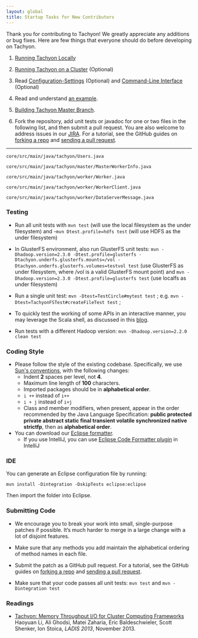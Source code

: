 ```yaml
---
layout: global
title: Startup Tasks for New Contributors
---
```


Thank you for contributing to Tachyon! We greatly appreciate any additions or bug fixes. Here are
few things that everyone should do before developing on Tachyon.

1.  [Running Tachyon Locally](Running-Tachyon-Locally.html)

2.  [Running Tachyon on a Cluster](Running-Tachyon-on-a-Cluster.html)
    (Optional)

3.  Read
    [Configuration-Settings](Configuration-Settings.html)
    (Optional) and
    [Command-Line Interface](Command-Line-Interface.html)
    (Optional)

4.  Read and understand [an example](https://github.com/amplab/tachyon/blob/master/core/src/main/java/tachyon/examples/BasicOperations.java).

5.  [Building Tachyon Master Branch](Building-Tachyon-Master-Branch.html).

6.  Fork the repository, add unit tests or javadoc for one or two files in the following list,
and then submit a pull request. You are also welcome to address issues in our
[JIRA](https://spark-project.atlassian.net/browse/TACHYON). For a tutorial, see the GitHub guides on
[forking a repo](https://help.github.com/articles/fork-a-repo) and
[sending a pull request](https://help.github.com/articles/using-pull-requests).

* * * * *

    core/src/main/java/tachyon/Users.java

    core/src/main/java/tachyon/master/MasterWorkerInfo.java

    core/src/main/java/tachyon/worker/Worker.java

    core/src/main/java/tachyon/worker/WorkerClient.java

    core/src/main/java/tachyon/worker/DataServerMessage.java

### Testing

-   Run all unit tests with ``mvn test`` (will use the local filesystem as the under filesystem) and
    -``mvn Dtest.profile=hdfs test`` (will use HDFS as the under filesystem)

-   In GlusterFS environment, also run GlusterFS unit tests:
    ``mvn -Dhadoop.version=2.3.0 -Dtest.profile=glusterfs -Dtachyon.underfs.glusterfs.mounts=/vol
    -Dtachyon.underfs.glusterfs.volumes=testvol test``
    (use GlusterFS as under filesystem, where /vol is a valid GlusterFS mount point) and
    ``mvn -Dhadoop.version=2.3.0 -Dtest.profile=glusterfs test`` (use localfs as under filesystem)

-   Run a single unit test: ``mvn -Dtest=TestCircle#mytest test`` ; e.g.
    ``mvn -Dtest=TachyonFSTest#createFileTest test`` ;

-   To quickly test the working of some APIs in an interactive manner, you may leverage
the Scala shell, as discussed in this [blog](http://scala4fun.tumblr.com/post/84791653967/interactivejavacoding).

-   Run tests with a different Hadoop version: ``mvn -Dhadoop.version=2.2.0 clean test``

### Coding Style

-   Please follow the style of the existing codebase. Specifically, we use
    [Sun's conventions](http://www.oracle.com/technetwork/java/codeconvtoc-136057.html),
    with the following changes:
    -  Indent **2** spaces per level, not **4**.
    -  Maximum line length of **100** characters.
    -  Imported packages should be in **alphabetical order**.
    -  `i ++` instead of `i++`
    -  `i + j` instead of `i+j`
    -  Class and member modifiers, when present, appear in the order recommended by the Java
    Language Specification: **public protected private abstract static final transient volatile
    synchronized native strictfp**, then as **alphabetical order**.
-   You can download our [Eclipse formatter](resources/tachyon-code-formatter-eclipse.xml).
    -  If you use IntelliJ, you can use [Eclipse Code Formatter plugin](http://plugins.jetbrains.com/plugin/6546) in IntelliJ

### IDE

You can generate an Eclipse configuration file by running:

    mvn install -Dintegration -DskipTests eclipse:eclipse

Then import the folder into Eclipse.

### Submitting Code

-   We encourage you to break your work into small, single-purpose patches if possible. It’s much
    harder to merge in a large change with a lot of disjoint features.

-   Make sure that any methods you add maintain the alphabetical ordering of method names in each file.

-   Submit the patch as a GitHub pull request. For a tutorial, see the GitHub guides on
    [forking a repo](https://help.github.com/articles/fork-a-repo) and
    [sending a pull request](https://help.github.com/articles/using-pull-requests).

-   Make sure that your code passes all unit tests: ``mvn test`` and ``mvn -Dintegration test``

### Readings

-   [Tachyon: Memory Throughput I/O for Cluster Computing Frameworks](http://www.cs.berkeley.edu/~haoyuan/papers/2013_ladis_tachyon.pdf)
Haoyuan Li, Ali Ghodsi, Matei Zaharia, Eric Baldeschwieler, Scott Shenker, Ion Stoica, *LADIS 2013*, November 2013.
